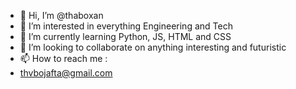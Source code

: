 - 👋 Hi, I’m @thaboxan
- 👀 I’m interested in everything Engineering and Tech
- 🌱 I’m currently learning Python, JS, HTML and CSS
- 💞️ I’m looking to collaborate on anything interesting and futuristic
- 📫 How to reach me :
- thvbojafta@gmail.com

<!---
thaboxan/thaboxan is a ✨ special ✨ repository because its `README.md` (this file) appears on your GitHub profile.
You can click the Preview link to take a look at your changes.
--->
